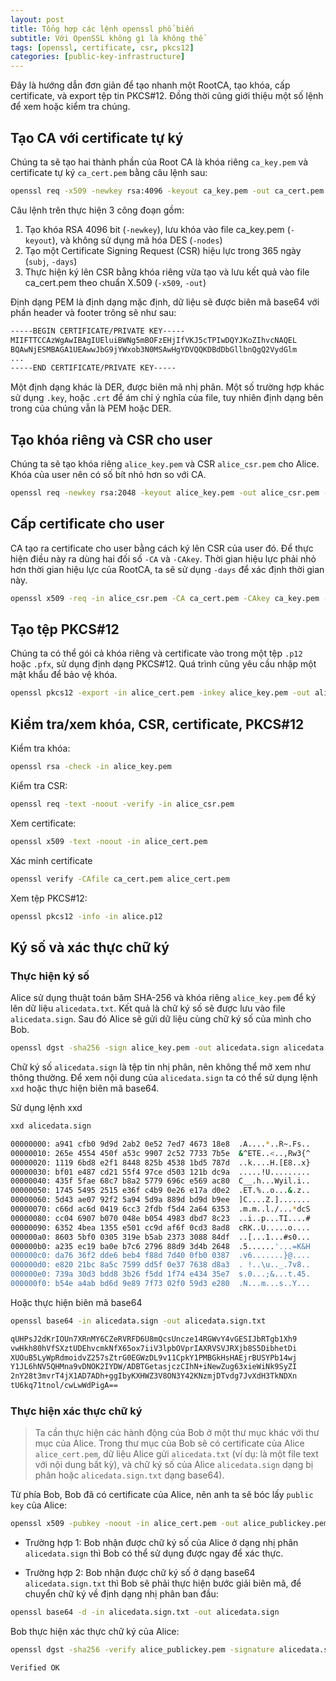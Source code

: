 ```yaml
---
layout: post
title: Tổng hợp các lệnh openssl phổ biến
subtitle: Với OpenSSL không gì là không thể
tags: [openssl, certificate, csr, pkcs12]
categories: [public-key-infrastructure]
---
```



Đây là hướng dẫn đơn giản để tạo nhanh một RootCA, tạo khóa, cấp certificate, và export tệp tin PKCS#12. Đồng thời cũng giới thiệu một số lệnh để xem hoặc kiểm tra chúng.

## Tạo CA với certificate tự ký

Chúng ta sẽ tạo hai thành phần của Root CA là khóa riêng `ca_key.pem` và certificate tự ký `ca_cert.pem` bằng câu lệnh sau:

```bash
openssl req -x509 -newkey rsa:4096 -keyout ca_key.pem -out ca_cert.pem -nodes -days 365 -subj "/CN=localhost/O=Certificate\ Demo"
```

Câu lệnh trên thực hiện 3 công đoạn gồm:

1. Tạo khóa RSA 4096 bit (`-newkey`), lưu khóa vào file ca_key.pem (`-keyout`), và không sử dụng mã hóa DES (`-nodes`)
2. Tạo một Certificate Signing Request (CSR) hiệu lực trong 365 ngày (`subj`, `-days`)
3. Thực hiện ký lên CSR bằng khóa riêng vừa tạo và lưu kết quả vào file ca_cert.pem theo chuẩn X.509 (`-x509`, `-out`)

Định dạng PEM là định dạng mặc định, dữ liệu sẽ được biên mã base64 với phần header và footer trông sẽ như sau:

```bash
-----BEGIN CERTIFICATE/PRIVATE KEY-----
MIIFTTCCAzWgAwIBAgIUEluiBWNg5mBOFzEHjIfVKJ5cTPIwDQYJKoZIhvcNAQEL
BQAwNjESMBAGA1UEAwwJbG9jYWxob3N0MSAwHgYDVQQKDBdDbGllbnQgQ2VydGlm
...
-----END CERTIFICATE/PRIVATE KEY-----
```

Một định dạng khác là DER, được biên mã nhị phân. Một số trường hợp khác sử dụng `.key`, hoặc `.crt` để ám chỉ ý nghĩa của file, tuy nhiên định dạng bên trong của chúng vẫn là PEM hoặc DER.

## Tạo khóa riêng và CSR cho user

Chúng ta sẽ tạo khóa riêng `alice_key.pem` và CSR `alice_csr.pem` cho Alice. Khóa của user nên có số bít nhỏ hơn so với CA.

```bash
openssl req -newkey rsa:2048 -keyout alice_key.pem -out alice_csr.pem -nodes -subj "/CN=Alice"
```

## Cấp certificate cho user

CA tạo ra certificate cho user bằng cách ký lên CSR của user đó. Để  thực hiện điều này ra dùng hai đối số `-CA` và `-CAkey`. Thời gian hiệu lực phải nhỏ hơn thời gian hiệu lực của RootCA, ta sẽ sử dụng `-days` để xác định thời gian này.

```bash
openssl x509 -req -in alice_csr.pem -CA ca_cert.pem -CAkey ca_key.pem -out alice_cert.pem -set_serial 01 -days 180
```

## Tạo tệp PKCS#12

Chúng ta có thể gói cả khóa riêng và certificate vào trong một tệp `.p12` hoặc `.pfx`, sử dụng định dạng PKCS#12. Quá trình cũng yêu cầu nhập một mật khẩu để bảo vệ khóa.

```bash
openssl pkcs12 -export -in alice_cert.pem -inkey alice_key.pem -out alice.p12 -name "alice"
```

## Kiểm tra/xem khóa, CSR, certificate, PKCS#12

Kiểm tra khóa:

```bash
openssl rsa -check -in alice_key.pem
```

Kiểm tra CSR:

```bash
openssl req -text -noout -verify -in alice_csr.pem
```

Xem certificate:

```bash
openssl x509 -text -noout -in alice_cert.pem
```

Xác minh certificate

```bash
openssl verify -CAfile ca_cert.pem alice_cert.pem
```

Xem tệp PKCS#12:

```bash
openssl pkcs12 -info -in alice.p12
```

## Ký số và xác thực chữ ký

### Thực hiện ký số

Alice sử dụng thuật toán băm SHA-256 và khóa riêng `alice_key.pem` để ký lên dữ liệu `alicedata.txt`. Kết quả là chữ ký số sẽ được lưu vào file `alicedata.sign`. Sau đó Alice sẽ gửi dữ liệu cùng chữ ký số của mình cho Bob.

```bash
openssl dgst -sha256 -sign alice_key.pem -out alicedata.sign alicedata.txt
```

Chữ ký số `alicedata.sign` là tệp tin nhị phân, nên không thể mở xem như thông thường. Để xem nội dung của `alicedata.sign` ta có thể sử dụng lệnh `xxd` hoặc thực hiện biên mã base64.

Sử dụng lệnh xxd

```bash
xxd alicedata.sign
```

```bash
00000000: a941 cfb0 9d9d 2ab2 0e52 7ed7 4673 18e8  .A....*..R~.Fs..
00000010: 265e 4554 450f a53c 9907 2c52 7733 7b5e  &^ETE..<..,Rw3{^
00000020: 1119 6bd8 e2f1 8448 825b 4538 1bd5 787d  ..k....H.[E8..x}
00000030: bf01 e487 cd21 55f4 97ce d503 121b dc9a  .....!U.........
00000040: 435f 5fae 68c7 b8a2 5779 696c e569 ac80  C__.h...Wyil.i..
00000050: 1745 5495 2515 e36f c4b9 0e26 e17a d0e2  .ET.%..o...&.z..
00000060: 5d43 ae07 92f2 5a94 5d9a 889d bd9d b9ee  ]C....Z.].......
00000070: c66d ac6d 0419 6cc3 2fdb f5d4 2a64 6353  .m.m..l./...*dcS
00000080: cc04 6907 b070 048e b054 4983 dbd7 8c23  ..i..p...TI....#
00000090: 6352 4bea 1355 e501 cc9d af6f 0cd3 8ad8  cRK..U.....o....
000000a0: 8603 5bf0 0305 319e b5ab 2373 3088 84df  ..[...1...#s0...
000000b0: a235 ec19 ba0e b7c6 2796 88d9 3d4b 2648  .5......'...=K&H
000000c0: da76 36f2 dde6 beb4 f88d 7d40 0fb0 0387  .v6.......}@....
000000d0: e820 21bc 8a5c 7599 dd5f 0e37 7638 d8a3  . !..\u.._.7v8..
000000e0: 739a 30d3 bdd8 3b26 f5dd 1f74 e434 35e7  s.0...;&...t.45.
000000f0: b54e a4ab bd6d 9e89 7f73 02f0 59d3 e280  .N...m...s..Y...
```

Hoặc thực hiện biên mã base64

```bash
openssl base64 -in alicedata.sign -out alicedata.sign.txt
```

```bash
qUHPsJ2dKrIOUn7XRnMY6CZeRVRFD6U8mQcsUncze14RGWvY4vGESIJbRTgb1Xh9
vwHkh80hVfSXztUDEhvcmkNfX65ox7iiV3lpbOVprIAXRVSVJRXjb8S5DibhetDi
XUOuB5LyWpRdmoidvZ257sZtrG0EGWzDL9v11CpkY1PMBGkHsHAEjrBUSYPb14wj
Y1JL6hNV5QHMna9vDNOK2IYDW/ADBTGetasjczCIhN+iNewZug63xieWiNk9SyZI
2nY28t3mvrT4jX1AD7ADh+ggIbyKXHWZ3V8ON3Y42KNzmjDTvdg7JvXdH3TkNDXn
tU6kq71tnol/cwLwWdPigA==
```

### Thực hiện xác thực chữ ký

> Ta cần thực hiện các hành động của Bob ở một thư mục khác với thư mục của Alice. Trong thư mục của Bob sẽ có certificate của Alice `alice_cert.pem`, dữ liệu Alice gửi `alicedata.txt` (ví dụ: là một file text với nội dung bất kỳ), và chữ ký số của Alice `alicedata.sign` dạng bị phân hoặc `alicedata.sign.txt` dạng base64).

Từ phía Bob, Bob đã có certificate của Alice, nên anh ta sẽ bóc lấy `public key` của Alice:

```bash
openssl x509 -pubkey -noout -in alice_cert.pem -out alice_publickey.pem
```

* Trường hợp 1: Bob nhận được chữ ký số của Alice ở dạng nhị phân `alicedata.sign` thì Bob có thể sử dụng được ngay để xác thực.

* Trường hợp 2: Bob nhận được chữ ký số ở dạng base64 `alicedata.sign.txt` thì Bob sẽ phải thực hiện bước giải biên mã, để chuyển chữ ký về định dạng nhị phân ban đầu:

```bash
openssl base64 -d -in alicedata.sign.txt -out alicedata.sign
```

Bob thực hiện xác thực chữ ký của Alice:

```bash
openssl dgst -sha256 -verify alice_publickey.pem -signature alicedata.sign alicedata.txt
```

```bash
Verified OK
```
